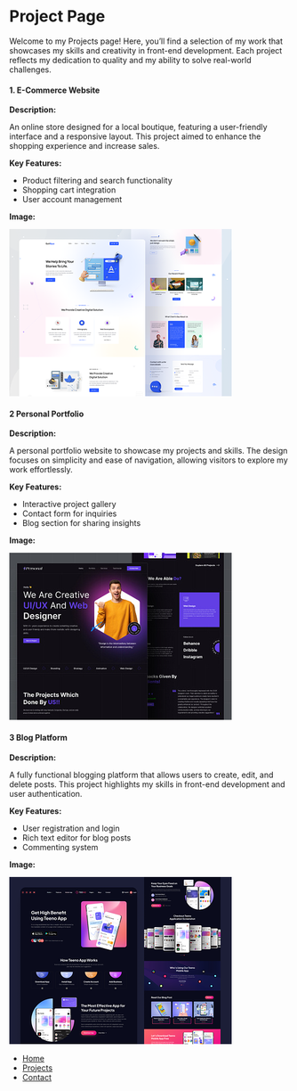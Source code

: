 # Project Page

Welcome to my Projects page! Here, you’ll find a selection of my work that showcases my skills and creativity in front-end development. Each project reflects my dedication to quality and my ability to solve real-world challenges.

#### 1. E-Commerce Website

**Description:**

An online store designed for a local boutique, featuring a user-friendly interface and a responsive layout. This project aimed to enhance the shopping experience and increase sales.

**Key Features:**

- Product filtering and search functionality
- Shopping cart integration
- User account management

**Image:**

![Project1](images/project-1.png)

#### 2 Personal Portfolio

**Description:**

A personal portfolio website to showcase my projects and skills. The design focuses on simplicity and ease of navigation, allowing visitors to explore my work effortlessly.

**Key Features:**

- Interactive project gallery
- Contact form for inquiries
- Blog section for sharing insights

**Image:**

![Project2](images/project-2.jpg)

#### 3 Blog Platform 

**Description:**

A fully functional blogging platform that allows users to create, edit, and delete posts. This project highlights my skills in front-end development and user authentication.

**Key Features:**

- User registration and login
- Rich text editor for blog posts
- Commenting system

**Image:**

![Project3](images/project-3.png)





- [Home](index.markdown)
- [Projects](projects.markdown)
- [Contact](contact.markdown)
